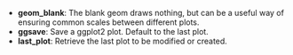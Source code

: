 * **geom_blank**: The blank geom draws nothing, but can be a useful way of ensuring common scales between different plots.
* **ggsave**: Save a ggplot2 plot. Default to the last plot.
* **last_plot**: Retrieve the last plot to be modified or created.

